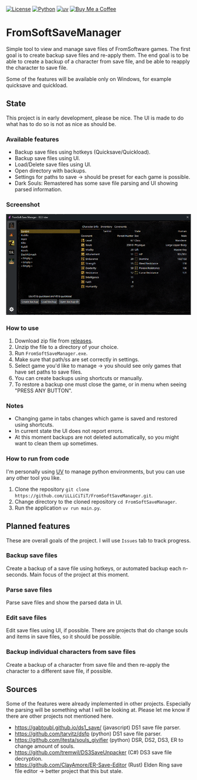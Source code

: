 [![License](https://img.shields.io/badge/License-Apache_2.0-blue.svg)](https://opensource.org/licenses/Apache-2.0)
[![Python](https://img.shields.io/badge/Python-3776AB?logo=python&logoColor=fff)](https://www.python.org/)
[![uv](https://img.shields.io/endpoint?url=https://raw.githubusercontent.com/astral-sh/uv/main/assets/badge/v0.json)](https://github.com/astral-sh/uv)
[![Buy Me a Coffee](https://img.shields.io/badge/Buy%20Me%20a%20Coffee-support-yellow?logo=buy-me-a-coffee)](https://www.buymeacoffee.com/illicitit) 
# FromSoftSaveManager
Simple tool to view and manage save files of FromSoftware games. The first goal is to create backup save files and re-apply them. The end goal is to be able to create a backup of a character from save file, and be able to reapply the character to save file.

Some of the features will be available only on Windows, for example quicksave and quickload.

## State
This project is in early development, please be nice. The UI is made to do what has to do so is not as nice as should be.

### Available features
- Backup save files using hotkeys (Quicksave/Quickload).
- Backup save files using UI.
- Load/Delete save files using UI.
- Open directory with backups.
- Settings for paths to save -> should be preset for each game is possible.
- Dark Souls: Remastered has some save file parsing and UI showing parsed information.

### Screenshot
![Alt text](/example_01.png "Dark Souls: Remastered save file")

### How to use
1. Download zip file from [releases](https://github.com/iLLiCiTiT/FromSoftSaveManager/releases/tag/0.1.0).
2. Unzip the file to a directory of your choice.
3. Run `FromSoftSaveManager.exe`.
4. Make sure that path/ss are set correctly in settings.
5. Select game you'd like to manage -> you should see only games that have set paths to save files.
6. You can create backups using shortcuts or manually.
7. To restore a backup one must close the game, or in menu when seeing "PRESS ANY BUTTON".

### Notes
- Changing game in tabs changes which game is saved and restored using shortcuts.
- In current state the UI does not report errors.
- At this moment backups are not deleted automatically, so you might want to clean them up sometimes.

### How to run from code
I'm personally using [UV](https://docs.astral.sh/uv/getting-started/installation/) to manage python environments, but you can use any other tool you like.
1. Clone the repository `git clone https://github.com/iLLiCiTiT/FromSoftSaveManager.git`.
2. Change directory to the cloned repository `cd FromSoftSaveManager`.
3. Run the application `uv run main.py`.

## Planned features
These are overall goals of the project. I will use `Issues` tab to track progress.

### Backup save files
Create a backup of a save file using hotkeys, or automated backup each n-seconds. Main focus of the project at this moment.

### Parse save files
Parse save files and show the parsed data in UI.

### Edit save files
Edit save files using UI, if possible. There are projects that do change souls and items in save files, so it should be possible.

### Backup individual characters from save files
Create a backup of a character from save file and then re-apply the character to a different save file, if possible.

## Sources
Some of the features were already implemented in other projects. Especially the parsing will be something what I will be looking at. Please let me know if there are other projects not mentioned here.
- https://gabtoubl.github.io/ds1_save/ (javascript) DS1 save file parser.
- https://github.com/tarvitz/dsfp (python) DS1 save file parser.
- https://github.com/jtesta/souls_givifier (python) DSR, DS2, DS3, ER to change amount of souls.
- https://github.com/tremwil/DS3SaveUnpacker (C#) DS3 save file decryption.
- https://github.com/ClayAmore/ER-Save-Editor (Rust) Elden Ring save file editor -> better project that this but stale.
 